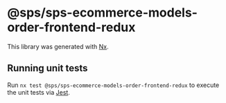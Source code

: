 # @sps/sps-ecommerce-models-order-frontend-redux

This library was generated with [Nx](https://nx.dev).

## Running unit tests

Run `nx test @sps/sps-ecommerce-models-order-frontend-redux` to execute the unit tests via [Jest](https://jestjs.io).
